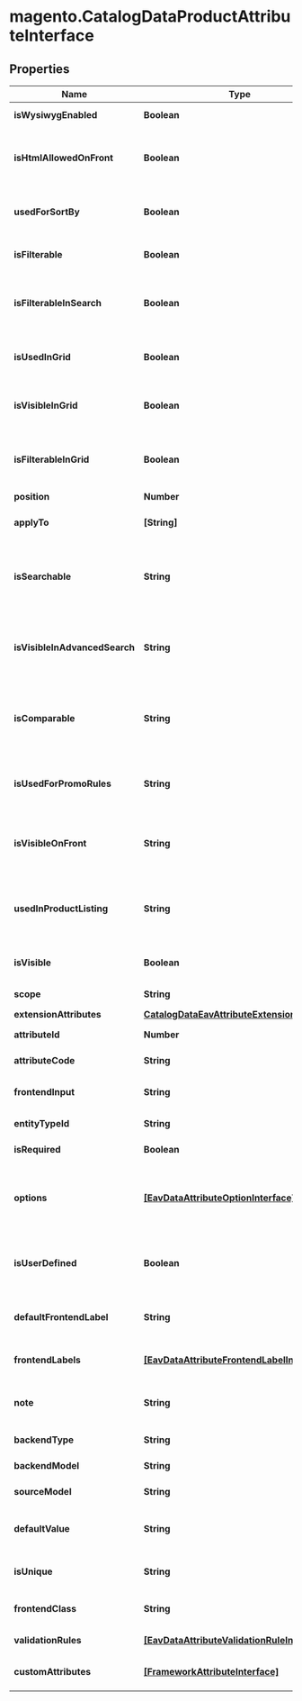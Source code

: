 # magento.CatalogDataProductAttributeInterface

## Properties
Name | Type | Description | Notes
------------ | ------------- | ------------- | -------------
**isWysiwygEnabled** | **Boolean** | WYSIWYG flag | [optional] 
**isHtmlAllowedOnFront** | **Boolean** | The HTML tags are allowed on the frontend | [optional] 
**usedForSortBy** | **Boolean** | It is used for sorting in product listing | [optional] 
**isFilterable** | **Boolean** | It used in layered navigation | [optional] 
**isFilterableInSearch** | **Boolean** | It is used in search results layered navigation | [optional] 
**isUsedInGrid** | **Boolean** | It is used in catalog product grid | [optional] 
**isVisibleInGrid** | **Boolean** | It is visible in catalog product grid | [optional] 
**isFilterableInGrid** | **Boolean** | It is filterable in catalog product grid | [optional] 
**position** | **Number** | Position | [optional] 
**applyTo** | **[String]** | Apply to value for the element | [optional] 
**isSearchable** | **String** | The attribute can be used in Quick Search | [optional] 
**isVisibleInAdvancedSearch** | **String** | The attribute can be used in Advanced Search | [optional] 
**isComparable** | **String** | The attribute can be compared on the frontend | [optional] 
**isUsedForPromoRules** | **String** | The attribute can be used for promo rules | [optional] 
**isVisibleOnFront** | **String** | The attribute is visible on the frontend | [optional] 
**usedInProductListing** | **String** | The attribute can be used in product listing | [optional] 
**isVisible** | **Boolean** | Attribute is visible on frontend. | [optional] 
**scope** | **String** | Attribute scope | [optional] 
**extensionAttributes** | [**CatalogDataEavAttributeExtensionInterface**](CatalogDataEavAttributeExtensionInterface.md) |  | [optional] 
**attributeId** | **Number** | Id of the attribute. | [optional] 
**attributeCode** | **String** | Code of the attribute. | 
**frontendInput** | **String** | HTML for input element. | 
**entityTypeId** | **String** | Entity type id | [optional] 
**isRequired** | **Boolean** | Attribute is required. | 
**options** | [**[EavDataAttributeOptionInterface]**](EavDataAttributeOptionInterface.md) | Options of the attribute (key &#x3D;&gt; value pairs for select) | [optional] 
**isUserDefined** | **Boolean** | Current attribute has been defined by a user. | [optional] 
**defaultFrontendLabel** | **String** | Frontend label for default store | [optional] 
**frontendLabels** | [**[EavDataAttributeFrontendLabelInterface]**](EavDataAttributeFrontendLabelInterface.md) | Frontend label for each store | 
**note** | **String** | The note attribute for the element. | [optional] 
**backendType** | **String** | Backend type. | [optional] 
**backendModel** | **String** | Backend model | [optional] 
**sourceModel** | **String** | Source model | [optional] 
**defaultValue** | **String** | Default value for the element. | [optional] 
**isUnique** | **String** | This is a unique attribute | [optional] 
**frontendClass** | **String** | Frontend class of attribute | [optional] 
**validationRules** | [**[EavDataAttributeValidationRuleInterface]**](EavDataAttributeValidationRuleInterface.md) | Validation rules. | [optional] 
**customAttributes** | [**[FrameworkAttributeInterface]**](FrameworkAttributeInterface.md) | Custom attributes values. | [optional] 


